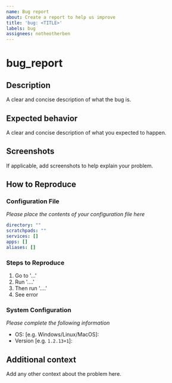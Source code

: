 ```yaml
---
name: Bug report
about: Create a report to help us improve
title: 'bug: <TITLE>'
labels: bug
assignees: notheotherben
---
```


# bug\_report

## Description

A clear and concise description of what the bug is.

## Expected behavior

A clear and concise description of what you expected to happen.

## Screenshots

If applicable, add screenshots to help explain your problem.

## How to Reproduce

### Configuration File

_Please place the contents of your configuration file here_

```yaml
directory: ""
scratchpads: ""
services: []
apps: []
aliases: []
```

### Steps to Reproduce

1. Go to '...'
2. Run '....'
3. Then run '....'
4. See error

### System Configuration

_Please complete the following information_

* OS: \[e.g. Windows/Linux/MacOS\]: 
* Version \[e.g. `1.2.13+1`\]: 

## Additional context

Add any other context about the problem here.

